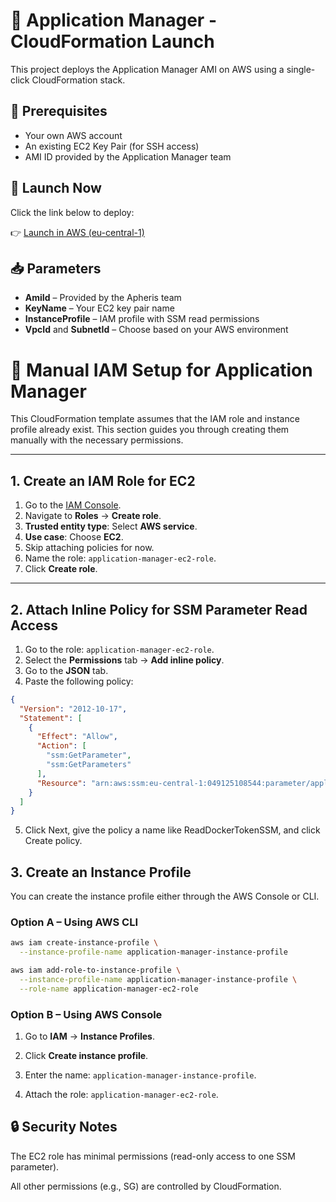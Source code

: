 # 🚀 Application Manager - CloudFormation Launch

This project deploys the Application Manager AMI on AWS using a single-click CloudFormation stack.

## 🔧 Prerequisites

- Your own AWS account
- An existing EC2 Key Pair (for SSH access)
- AMI ID provided by the Application Manager team

## 🚀 Launch Now

Click the link below to deploy:

👉 [Launch in AWS (eu-central-1)](https://console.aws.amazon.com/cloudformation/home#/stacks/create/review?templateURL=https://application-manager-cf-templates.s3.eu-central-1.amazonaws.com/application-manager.yaml&stackName=apheris-application-manager&param_AmiId=ami-068e657c26a322e1b
)

## 📥 Parameters

- **AmiId** – Provided by the Apheris team
- **KeyName** – Your EC2 key pair name
- **InstanceProfile** – IAM profile with SSM read permissions
- **VpcId** and **SubnetId** – Choose based on your AWS environment

# 🔐 Manual IAM Setup for Application Manager

This CloudFormation template assumes that the IAM role and instance profile already exist. This section guides you through creating them manually with the necessary permissions.

---

## 1. Create an IAM Role for EC2

1. Go to the [IAM Console](https://console.aws.amazon.com/iam).
2. Navigate to **Roles** → **Create role**.
3. **Trusted entity type**: Select **AWS service**.
4. **Use case**: Choose **EC2**.
5. Skip attaching policies for now.
6. Name the role: `application-manager-ec2-role`.
7. Click **Create role**.

---

## 2. Attach Inline Policy for SSM Parameter Read Access

1. Go to the role: `application-manager-ec2-role`.
2. Select the **Permissions** tab → **Add inline policy**.
3. Go to the **JSON** tab.
4. Paste the following policy:

```json
{
  "Version": "2012-10-17",
  "Statement": [
    {
      "Effect": "Allow",
      "Action": [
        "ssm:GetParameter",
        "ssm:GetParameters"
      ],
      "Resource": "arn:aws:ssm:eu-central-1:049125108544:parameter/application-manager/docker-token"
    }
  ]
}
```

5. Click Next, give the policy a name like ReadDockerTokenSSM, and click Create policy.

## 3. Create an Instance Profile

You can create the instance profile either through the AWS Console or CLI.

### Option A – Using AWS CLI
```bash
aws iam create-instance-profile \
  --instance-profile-name application-manager-instance-profile

aws iam add-role-to-instance-profile \
  --instance-profile-name application-manager-instance-profile \
  --role-name application-manager-ec2-role
```

### Option B – Using AWS Console

1. Go to **IAM** → **Instance Profiles**.

2. Click **Create instance profile**.

3. Enter the name: `application-manager-instance-profile`.

4. Attach the role: `application-manager-ec2-role`.

## 🔒 Security Notes

The EC2 role has minimal permissions (read-only access to one SSM parameter).

All other permissions (e.g., SG) are controlled by CloudFormation.
